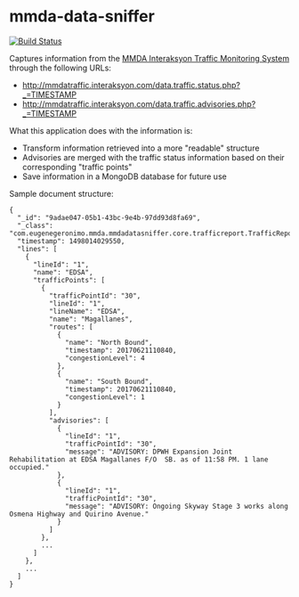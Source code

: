 # mmda-data-sniffer
[![Build Status](https://travis-ci.org/esgeronimo/mmda-data-sniffer.svg?branch=master)](https://travis-ci.org/esgeronimo/mmda-data-sniffer)

Captures information from the [MMDA Interaksyon Traffic Monitoring System](http://mmdatraffic.interaksyon.com/system-view.php) through the following URLs:
* http://mmdatraffic.interaksyon.com/data.traffic.status.php?_=TIMESTAMP
* http://mmdatraffic.interaksyon.com/data.traffic.advisories.php?_=TIMESTAMP

What this application does with the information is:
* Transform information retrieved into a more "readable" structure
* Advisories are merged with the traffic status information based on their corresponding "traffic points"
* Save information in a MongoDB database for future use

Sample document structure:
```
{
  "_id": "9adae047-05b1-43bc-9e4b-97dd93d8fa69",
  "_class": "com.eugenegeronimo.mmda.mmdadatasniffer.core.trafficreport.TrafficReport",
  "timestamp": 1498014029550,
  "lines": [
    {
      "lineId": "1",
      "name": "EDSA",
      "trafficPoints": [
        {
          "trafficPointId": "30",
          "lineId": "1",
          "lineName": "EDSA",
          "name": "Magallanes",
          "routes": [
            {
              "name": "North Bound",
              "timestamp": 20170621110840,
              "congestionLevel": 4
            },
            {
              "name": "South Bound",
              "timestamp": 20170621110840,
              "congestionLevel": 1
            }
          ],
          "advisories": [
            {
              "lineId": "1",
              "trafficPointId": "30",
              "message": "ADVISORY: DPWH Expansion Joint Rehabilitation at EDSA Magallanes F/O  SB. as of 11:58 PM. 1 lane occupied."
            },
            {
              "lineId": "1",
              "trafficPointId": "30",
              "message": "ADVISORY: Ongoing Skyway Stage 3 works along Osmena Highway and Quirino Avenue."
            }
          ]
        },
        ...
      ]
    },
    ...
  ]
}
```
